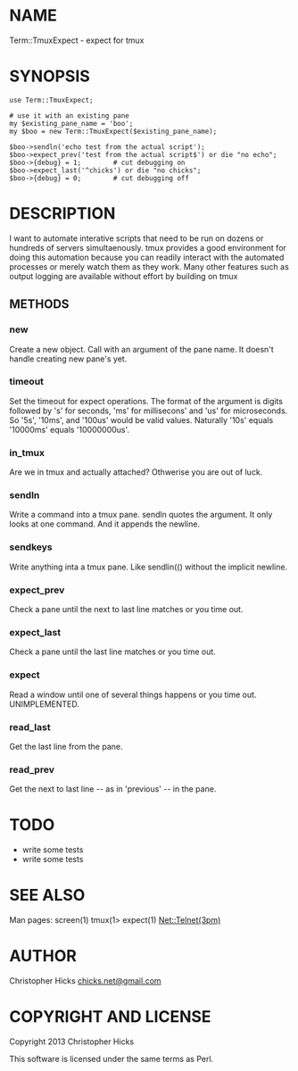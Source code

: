 # NAME

Term::TmuxExpect - expect for tmux

# SYNOPSIS

    use Term::TmuxExpect;

    # use it with an existing pane
    my $existing_pane_name = 'boo';
    my $boo = new Term::TmuxExpect($existing_pane_name);

    $boo->sendln('echo test from the actual script');
    $boo->expect_prev('test from the actual script$') or die "no echo";
    $boo->{debug} = 1;        # cut debugging on
    $boo->expect_last('^chicks') or die "no chicks";
    $boo->{debug} = 0;        # cut debugging off



# DESCRIPTION

I want to automate interative scripts that need to be run on dozens or hundreds of servers simultaenously.
tmux provides a good environment for doing this automation because you can readily interact with
the automated processes or merely watch them as they work.  Many other features such as output logging are 
available without effort by building on tmux

## METHODS

### new

Create a new object.  Call with an argument of the pane name.  It doesn't handle creating new pane's yet.

### timeout

Set the timeout for expect operations.  The format of the argument is digits followed by 's' for seconds, 'ms' for millisecons' and 'us' for microseconds.  So '5s', '10ms', and '100us' would be valid values.  Naturally '10s' equals '10000ms' equals '10000000us'.

### in\_tmux

Are we in tmux and actually attached?  Othwerise you are out of luck.

### sendln

Write a command into a tmux pane.  sendln quotes the argument.  It only looks at one command.  And it appends the newline.

### sendkeys

Write anything inta a tmux pane.  Like sendlin(() without the implicit newline.

### expect\_prev

Check a pane until the next to last line matches or you time out.

### expect\_last

Check a pane until the last line matches or you time out.

### expect

Read a window until one of several things happens or you time out.  UNIMPLEMENTED.

### read\_last

Get the last line from the pane.

### read\_prev

Get the next to last line -- as in 'previous' -- in the pane.

# TODO

- write some tests
- write some tests

# SEE ALSO

Man pages: screen(1) tmux(1> expect(1) <Net::Telnet(3pm)>

# AUTHOR

Christopher Hicks <chicks.net@gmail.com>

# COPYRIGHT AND LICENSE

Copyright 2013 Christopher Hicks

This software is licensed under the same terms as Perl.
